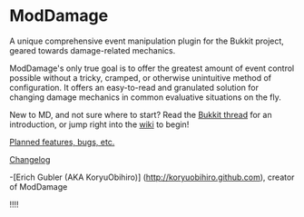 ModDamage
=========
A unique comprehensive event manipulation plugin for the Bukkit project, geared towards damage-related mechanics.

ModDamage's only true goal is to offer the greatest amount of event control possible without a tricky, cramped,
or otherwise unintuitive method of configuration.
It offers an easy-to-read and granulated solution for changing damage mechanics in common evaluative situations on the fly.

New to MD, and not sure where to start? Read the [Bukkit thread](http://forums.bukkit.org/threads/18043)
for an introduction, or jump right into the [wiki](https://www.github.com/KoryuObihiro/ModDamage/wiki) to begin!

[Planned features, bugs, etc.](https://github.com/KoryuObihiro/ModDamage/issues)

[Changelog](http://www.github.com/KoryuObihiro/ModDamage/wiki/Changelog)

-[Erich Gubler (AKA KoryuObihiro)] (http://koryuobihiro.github.com), creator of ModDamage

!!!!
